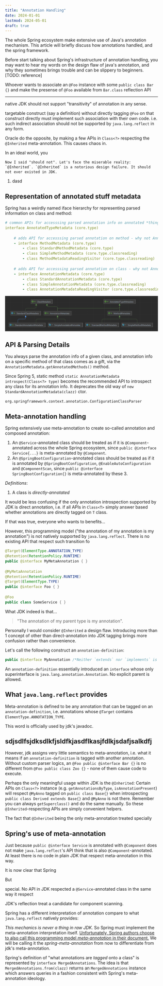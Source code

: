 ```yaml
---
title: "Annotation Handling"
date: 2024-01-01
lastmod: 2024-05-01
draft: true
---
```


The whole Spring ecosystem make extensive use of Java's annotation mechanism. This article will briefly discuss how annotations handled, and the spring framework.

Before start talking about Spring's infrastructure of annotation handling, you may want to hear my words on the design flaw of java's annotation, and why they sometimes brings trouble and can be slippery to beginners. [TODO: reference]

<!--

-->

Whoever wants to associate an `@Foo` instance with some `public class Bar {}` and make the presense of `@Foo` available from `Bar.class` reflection API 

---

native JDK should not support "transitivity" of annotation in any sense.


targetable construct (say a  definition) without directly tagging `@Foo` on that construct directly must implement such association with their own code. i.e. such indirect association should not be supported by `java.lang.reflect` in any form.

Oracle do the opposite, by making a few APIs in `Class<?>` respecting the `@Inherited` meta-annotation.
This causes chaos in.

 In an ideal world, you 

    Now I said "should not". Let's face the miserable reality: `@Inherited`. `@Inherited` is a notorious design failure. It should not ever existed in JDK.

1. dasd

## Representation of annotated stuff metadata

Spring has a weirdly named iface hierarchy for representing parsed information on class and method:

```yml
# common APIs for accesssing parsed annotation info on annotated *things* in java,
interface AnnotatedTypeMetadata (core.type)

    # adds API for accesssing parsed annotation on method - why not AnnotatedMethodMetadata??
    - interface MethodMetadata (core.type)             
        - class StandardMethodMetadata (core.type)
        - class SimpleMethodMetadata (core.type.classreading)
        - class MethodMetadataReadingVisitor (core.type.classreading)

    # adds API for accesssing parsed annotation on class - why not AnnotatedClassMetadata??
    - interface AnnotationMetadata (core.type)
        - class StandardAnnotationMetadata (core.type)
        - class SimpleAnnotationMetadata (core.type.classreading)
        - class AnnotationMetadataReadingVisitor (core.type.classreading)
```

![](./AnnotatedTypeMetadata.png)

## API & Parsing Details

You always parse the annotation info of a given class, and annotation info on a specific method of that class comes as a gift,
via the `AnnotationMetadata.getAnnotatedMethods()` method.

Since Spring 5, static method `static AnnotationMetadata introspect(Class<?> type)` becomes the recommended API to introspect
any class for its annotation info. It deprecates the old way of `new StandardAnnotationMetadata(clazz)` ctor.

`org.springframework.context.annotation.ConfigurationClassParser`

## Meta-annotation handling

Spring extensively use meta-annotation to create so-called annotation and composed annotation:
1. An `@Service`-annotated class should be treated as if it is `@Component`-annotated across the whole Spring ecosystem,
since `public @interface Service{...}` is meta-annotated by `@Component`.
2. An `@SpringBootConfiguration`-annotated class should be treated as if it is
 annotated by `@SpringBootConfiguration`, `@EnableAutoConfiguration` and `@ComponentScan`, 
 since `public @interface SpringBootConfiguration{}` is meta-annotated by these 3.

*Definitions*:
1. A class is *directly-annotated* 

It would be less confusing if the only annotation introspection supported by JDK is direct annotation, i.e.
if all APIs in `Class<T>` simply answer based whether annotations are directly tagged on `T` class.

If that was true, everyone who wants to benefits...

However, this programming model ("the annotation of my annotation is my annotation") is not natively supported by `java.lang.reflect`.
There is no existing API that respect such transition fo 

```java
@Target(ElementType.ANNOTATION_TYPE)
@Retention(RetentionPolicy.RUNTIME)
public @interface MyMetaAnnotation { }

@MyMetaAnnotation
@Retention(RetentionPolicy.RUNTIME)
@Target(ElementType.TYPE)
public @interface Foo { }

@Foo
public class SomeService { }
```

What JDK indeed is that...

> "The annotation of my parent type is my annotation".

Personally I would consider `@Inherited` a design flaw.
Introducing more than 1 concept of other than direct-annotation into JDK tagging brings more confusion rather than convenience.



Let's call the following construct an `annotation-definition`:

```java
public @interface MyAnnotation /*Neither `extends` nor `implements` is allowed there.*/ {}
```

An `annotation-definition` essentially introduced an `interface` whose only superinterface is `java.lang.annotation.Annotation`.
No explicit parent is allowed.

## What `java.lang.reflect` provides

Meta-annotation is defined to be any annotation that can be tagged on an `annotation-definition`,
i.e. annotations whose `@Target` contains `ElementType.ANNOTATION_TYPE`.

This word is officially used by jdk's javadoc.

## sdjsdlfsjdksdlkfjsldfkjasdflkasjfdlkjsdafjsalkdfj

However, jdk assigns very little semantics to meta-annotation,
i.e. what it means if an `annotation-definition` is tagged with another annotation.
Without custom parser logics, an `@Foo public @interface Bar {}` is no different from `@Foo public class Zoo {}` - none of them cause code to execute.

Perhaps the only meaningful usage within JDK is the `@Inherited`:
Certain APIs on `Class<?>` instance (e.g. `getAnnotationsByType`, `isAnnotationPresent`)
will respect `@MyAnno` tagged on `public class Base{}` when introspecting `public class Derived extends Base{}`
and `@MyAnno` is not there. 
Remember you can always `getSuperclass()` and do the same manually. So these `@Inherited`-respecting APIs
are simply convenient helpers.

The fact that `@Inherited` being the only meta-annotation treated specially

## Spring's use of meta-annotation

Just because `public @interface Service` is annotated with `@Component` does not make `java.lang.reflect`'s API think
that  is also `@Component`-annotated.
At least there is no code in plain JDK that respect meta-annotation in this way.

It is now clear that Spring 

But 

 special. No API in JDK respected a `@Service`-annotated class in the same way it respect

JDK's reflection
treat  a candidate for component scanning.

Spring has a different interpretation of annotation compare to what `java.lang.reflect` natively provides:

*This mechanics is never a thing in raw JDK.*
So Spring must implement the meta-annotation interpretation itself.
[Unfortunately, Spring authors choose to also call this programming model *meta-annotation* in their document.](https://docs.spring.io/spring-framework/docs/5.3.24/reference/html/core.html#beans-meta-annotations)
We will be calling it the *spring-meta-annotation* from now to differentiate from jdk's meta-annotation.

Spring's definition of "what annotations are *tagged* onto a class" is represented by `interface MergedAnnotations`.
The idea is that `MergedAnnotations.from(clazz)` returns an `MergedAnnotations` instance 
which answers queries in a fashion consistent with Spring's meta-annotation ideology.

